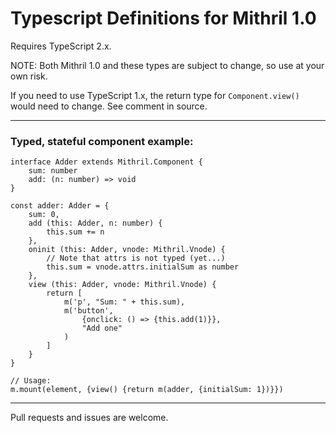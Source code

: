 # Typescript Definitions for Mithril 1.0

Requires TypeScript 2.x.

NOTE: Both Mithril 1.0 and these types are subject to change, so use at your own risk.

If you need to use TypeScript 1.x, the return type for `Component.view()` would need to change. See comment in source.

---

### Typed, stateful component example:

	interface Adder extends Mithril.Component {
		sum: number
		add: (n: number) => void
	}

	const adder: Adder = {
		sum: 0,
		add (this: Adder, n: number) {
			this.sum += n
		},
		oninit (this: Adder, vnode: Mithril.Vnode) {
			// Note that attrs is not typed (yet...)
			this.sum = vnode.attrs.initialSum as number
		},
		view (this: Adder, vnode: Mithril.Vnode) {
			return [
				m('p', "Sum: " + this.sum),
				m('button',
					{onclick: () => {this.add(1)}},
					"Add one"
				)
			]
		}
	}

	// Usage:
	m.mount(element, {view() {return m(adder, {initialSum: 1})}})

---

Pull requests and issues are welcome.
